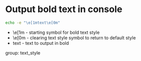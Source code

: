 # Output bold text in console

```bash
echo -e "\e[1mtext\e[0m"
```

- \e[1m - starting symbol for bold text style
- \e[0m - clearing text style symbol to return to default style
- text - text to output in bold

group: text_style
